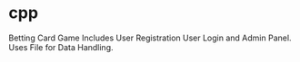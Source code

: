 # cpp
Betting Card Game
Includes User Registration User Login and Admin Panel.
Uses File for Data Handling.
